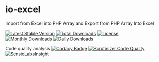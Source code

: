 # io-excel
Import from Excel into PHP Array and Export from PHP Array Into Excel

[![Latest Stable Version](https://poser.pugx.org/danielgp/io-excel/v/stable)](https://packagist.org/packages/danielgp/io-excel)
[![Total Downloads](https://poser.pugx.org/danielgp/io-excel/downloads)](https://packagist.org/packages/danielgp/io-excel)
[![License](https://poser.pugx.org/danielgp/io-excel/license)](https://packagist.org/packages/danielgp/io-excel)
[![Monthly Downloads](https://poser.pugx.org/danielgp/io-excel/d/monthly)](https://packagist.org/packages/danielgp/io-excel)
[![Daily Downloads](https://poser.pugx.org/danielgp/io-excel/d/daily)](https://packagist.org/packages/danielgp/io-excel)

Code quality analysis
[![Codacy Badge](https://api.codacy.com/project/badge/grade/a41f042f1b2c47e1864aac4320e68a54)](https://www.codacy.com/app/danielpopiniuc/io-excel)
[![Scrutinizer Code Quality](https://scrutinizer-ci.com/g/danielgp/io-excel/badges/quality-score.png?b=master)](https://scrutinizer-ci.com/g/danielgp/io-excel/?branch=master)
[![SensioLabsInsight](https://insight.sensiolabs.com/projects/b70388ef-4f68-40fc-bf44-a6e0258d4274/big.png)](https://insight.sensiolabs.com/projects/b70388ef-4f68-40fc-bf44-a6e0258d4274)
